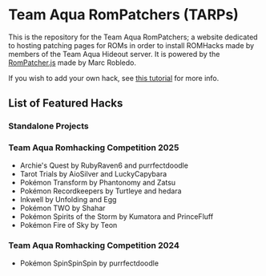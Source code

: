 # Team Aqua RomPatchers (TARPs)
This is the repository for the Team Aqua RomPatchers; a website dedicated to hosting patching pages for ROMs in order to install ROMHacks made by members of the Team Aqua Hideout server. It is powered by the [RomPatcher.js](https://github.com/marcrobledo/RomPatcher.js) made by Marc Robledo.

If you wish to add your own hack, see [this tutorial](./tutorials/how_to_add_hack.md) for more info.

## List of Featured Hacks

### Standalone Projects

### Team Aqua Romhacking Competition 2025
- Archie's Quest by RubyRaven6 and purrfectdoodle
- Tarot Trials by AioSilver and LuckyCapybara
- Pokémon Transform by Phantonomy and Zatsu
- Pokémon Recordkeepers by Turtleye and hedara
- Inkwell by Unfolding and Egg
- Pokémon TWO by Shahar
- Pokémon Spirits of the Storm by Kumatora and PrinceFluff
- Pokémon Fire of Sky by Teon

### Team Aqua Romhacking Competition 2024
- Pokémon SpinSpinSpin by purrfectdoodle
